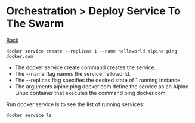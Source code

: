 # Orchestration > Deploy Service To The Swarm

[Back](./ReadMe.md)

```
docker service create --replicas 1 --name helloworld alpine ping docker.com
```

* The docker service create command creates the service.
* The --name flag names the service helloworld.
* The --replicas flag specifies the desired state of 1 running instance.
* The arguments alpine ping docker.com define the service as an Alpine Linux container that executes the command ping docker.com.

Run docker service ls to see the list of running services:

```
docker service ls
```